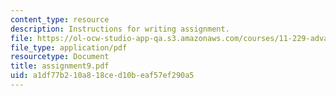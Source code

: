 ```yaml
---
content_type: resource
description: Instructions for writing assignment.
file: https://ol-ocw-studio-app-qa.s3.amazonaws.com/courses/11-229-advanced-writing-seminar-spring-2004/a1df77b210a818ced10beaf57ef290a5_assignment9.pdf
file_type: application/pdf
resourcetype: Document
title: assignment9.pdf
uid: a1df77b2-10a8-18ce-d10b-eaf57ef290a5
---
```

